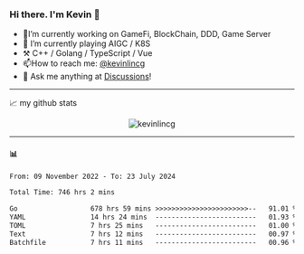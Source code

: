 ### Hi there. I'm Kevin 👋

- 🔭I’m currently working on GameFi, BlockChain, DDD, Game Server
- 🌱 I’m currently playing AIGC / K8S
-   :hammer_and_pick: C++ / Golang / TypeScript / Vue
- 📫How to reach me: [@kevinlincg](https://twitter.com/kevinlincg) 
-   :thought_balloon: Ask me anything at [Discussions](https://github.com/kevinlincg/kevinlincg/issues/new)!

---

📈 my github stats

<p align="center"> <img src="https://github-readme-stats-ouuan.vercel.app/api?username=kevinlincg&theme=dark&show_icons=true&count_private=true" alt="kevinlincg" />

---

#### :bar_chart: 

<!--START_SECTION:waka-->

```txt
From: 09 November 2022 - To: 23 July 2024

Total Time: 746 hrs 2 mins

Go                  678 hrs 59 mins >>>>>>>>>>>>>>>>>>>>>>>--   91.01 %
YAML                14 hrs 24 mins  -------------------------   01.93 %
TOML                7 hrs 25 mins   -------------------------   01.00 %
Text                7 hrs 12 mins   -------------------------   00.97 %
Batchfile           7 hrs 11 mins   -------------------------   00.96 %
```

<!--END_SECTION:waka-->
